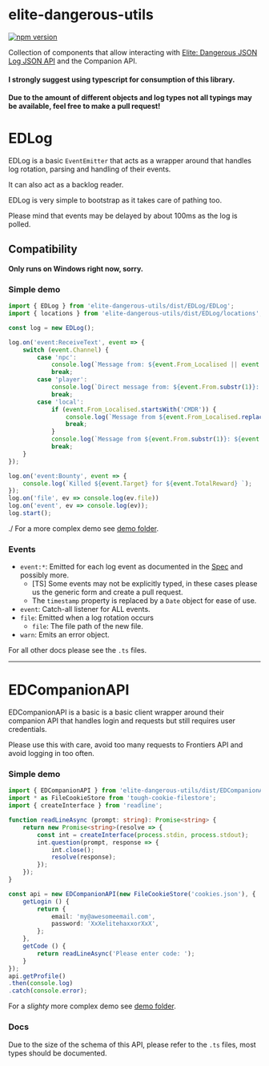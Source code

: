 # elite-dangerous-utils
[![npm version](https://badge.fury.io/js/elite-dangerous-utils.svg)](https://badge.fury.io/js/elite-dangerous-utils)

Collection of components that allow interacting with [Elite: Dangerous JSON Log JSON API](https://forums.frontier.co.uk/attachment.php?attachmentid=112608&d=1477509102])
and the Companion API.

#### I strongly suggest using typescript for consumption of this library.
#### Due to the amount of different objects and log types not all typings may be available, feel free to make a pull request!

# EDLog

EDLog is a basic `EventEmitter` that acts as a wrapper around
that handles log rotation, parsing and handling of their events.

It can also act as a backlog reader.

EDLog is very simple to bootstrap as it takes care of pathing too.

Please mind that events may be delayed by about 100ms as the log is polled.

## Compatibility

**Only runs on Windows right now, sorry.**

### Simple demo
```typescript
import { EDLog } from 'elite-dangerous-utils/dist/EDLog/EDLog';
import { locations } from 'elite-dangerous-utils/dist/EDLog/locations';

const log = new EDLog();

log.on('event:ReceiveText', event => {
    switch (event.Channel) {
        case 'npc':
            console.log(`Message from: ${event.From_Localised || event.From}: ${event.Message_Localised}`);
            break;
        case 'player':
            console.log(`Direct message from: ${event.From.substr(1)}: ${event.Message}`);
            break;
        case 'local':
            if (event.From_Localised.startsWith('CMDR')) {
                console.log(`Message from ${event.From_Localised.replace('Commander ', '')}: ${event.Message}`);
                break;
            }
            console.log(`Message from ${event.From.substr(1)}: ${event.Message}`);
            break;
    }
});

log.on('event:Bounty', event => {
    console.log(`Killed ${event.Target} for ${event.TotalReward} `);
});
log.on('file', ev => console.log(ev.file))
log.on('event', ev => console.log(ev));
log.start();
```
./
For a more complex demo see [demo folder](demo).

### Events

- `event:*`: Emitted for each log event as documented in the [Spec](https://forums.frontier.co.uk/attachment.php?attachmentid=112608&d=1477509102]) and possibly more.
    - [TS] Some events may not be explicitly typed, in these cases please us the generic form and create a pull request.
    - The `timestamp` property is replaced by a `Date` object for ease of use.
- `event`: Catch-all listener for ALL events.
- `file`: Emitted when a log rotation occurs
    - `file`: The file path of the new file.
- `warn`: Emits an error object.

For all other docs please see the `.ts` files.

---

# EDCompanionAPI

EDCompanionAPI is a basic is a basic client wrapper around their companion API that handles login and requests but still requires user credentials.

Please use this with care, avoid too many requests to Frontiers API and avoid logging in too often.

### Simple demo

```typescript
import { EDCompanionAPI } from 'elite-dangerous-utils/dist/EDCompanionAPI';
import * as FileCookieStore from 'tough-cookie-filestore';
import { createInterface } from 'readline';

function readLineAsync (prompt: string): Promise<string> {
    return new Promise<string>(resolve => {
        const int = createInterface(process.stdin, process.stdout);
        int.question(prompt, response => {
            int.close();
            resolve(response);
        });
    });
}

const api = new EDCompanionAPI(new FileCookieStore('cookies.json'), {
    getLogin () {
        return {
            email: 'my@awesomeemail.com',
            password: 'XxXelitehaxxorXxX',
        };
    },
    getCode () {
        return readLineAsync('Please enter code: ');
    }
});
api.getProfile()
.then(console.log)
.catch(console.error);
```

For a _slighty_ more complex demo see [demo folder](demo).

### Docs

Due to the size of the schema of this API, please refer to the `.ts` files, most types should be documented.
